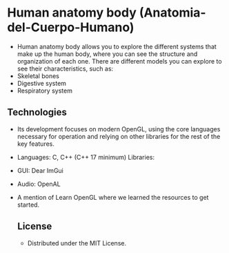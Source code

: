 # Human anatomy body (Anatomia-del-Cuerpo-Humano)
- Human anatomy body allows you to explore the different systems that make up the human body, where you can see the structure and organization of each one. There are different models you can explore to see their characteristics, such as:
- Skeletal bones
- Digestive system
- Respiratory system

## Technologies
- Its development focuses on modern OpenGL, using the core languages ​​necessary for operation and relying on other libraries for the rest of the key features.
- Languages: C, C++ (C++ 17 minimum)
Libraries:
- GUI: Dear ImGui
- Audio: OpenAL
- A mention of Learn OpenGL where we learned the resources to get started.

  ## License
  - Distributed under the MIT License.
